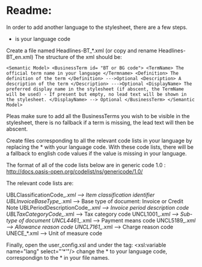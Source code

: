 # Readme:

In order to add another language to the stylesheet, there are a few steps.

* is your language code

Create a file named Headlines-BT_*.xml (or copy and rename Headlines-BT_en.xml)
The structure of the xml should be:

`<Semantic Model>
	<BusinessTerm id= "BT or BG code">
		<TermName> The official term name in your language </Termname>
		<Definition> The definition of the term </Definition> --->Optional
		<Description> A description of the term </Description> --->Optional
		<DisplayName> The preferred display name in the stylesheet (if abscent, the TermName will be used) - If present but empty, no lead text will be shown in the stylesheet. </DisplayName> --> Optional
	</BusinessTerm>
</Semantic Model>`

Pleas make sure to add all the BusinessTerms you wish to be visible in the stylesheet, there is no fallback if a term is missing, the lead text will then be abscent.

Create files corresponding to all the relevant code lists in your language by replacing the * with your language code. 
With these code lists, there will be a fallback to english code values if the value is missing in your language.

The format of all of the code lists below are in generic code 1.0 : http://docs.oasis-open.org/codelist/ns/genericode/1.0/

The relevant code lists are:

UBLClassificationCode_*.xml --> Item classification identifier
UBLInvoiceBaseType_*.xml --> Base type of document: Invoice or Credit Note
UBLPeriodDescriptionCode_*.xml --> Invoice period description code
UBLTaxCategoryCode_*.xml --> Tax category code
UNCL1001_*.xml --> Sub-type of document
UNCL4461_*.xml --> Payment means code
UNCL5189_*.xml --> Allowance reason code
UNCL7161_*.xml --> Charge reason code
UNECE_*.xml --> Unit of measure code


Finally, open the user_config.xsl and under the tag: <xsl:variable name="lang" select="'*'"/> change the * to your language code, correspondign to the * in your file names.